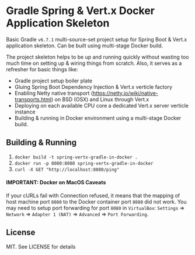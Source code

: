 # Gradle Spring & Vert.x Docker Application Skeleton
Basic Gradle `v6.7.1` multi-source-set project setup for Spring Boot & Vert.x application skeleton. Can be built using multi-stage Docker build.

The project skeleton helps to be up and running quickly without wasting too much time on setting up & wiring things from scratch. Also, it serves as a refresher for basic things like:

* Gradle project setup boiler plate
* Gluing Spring Boot Dependency Injection & Vert.x verticle factory
* Enabling Netty native transport (https://netty.io/wiki/native-transports.html) on BSD (OSX) and Linux through Vert.x
* Deploying on each available CPU core a dedicated Vert.x server verticle instance
* Building & running in Docker environment using a multi-stage Docker build.

## Building & Running
1. `docker build -t spring-vertx-gradle-in-docker .`
2. `docker run -p 8080:8080 spring-vertx-gradle-in-docker`
3. `curl -X GET "http://localhost:8080/ping"`

#### IMPORTANT: Docker on MacOS Caveats
If your cURLs fail with Connection refused, it means that the mapping of host machine port `8080` to the Docker container port `8080` did not work. You may need to setup port forwarding for port `8080` in `VirtualBox`: `Settings` => `Network` => `Adapter 1 (NAT)` => `Advanced` => `Port Forwarding`.

## License
MIT. See LICENSE for details
